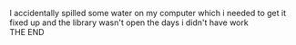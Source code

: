 I accidentally spilled some water on my computer which i needed to get it fixed up and the library wasn't open the days i didn't have work  
THE END